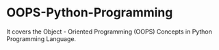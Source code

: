 # OOPS-Python-Programming
It covers the Object - Oriented Programming (OOPS) Concepts in Python Programming Language.
